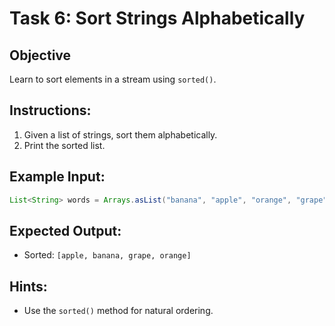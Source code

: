 # Task 6: Sort Strings Alphabetically

## Objective
Learn to sort elements in a stream using `sorted()`.

## Instructions:
1. Given a list of strings, sort them alphabetically.
2. Print the sorted list.

## Example Input:
```java
List<String> words = Arrays.asList("banana", "apple", "orange", "grape");
```

## Expected Output:
- Sorted: `[apple, banana, grape, orange]`

## Hints:
- Use the `sorted()` method for natural ordering.
